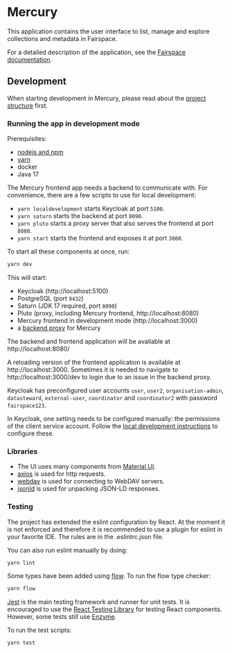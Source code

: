 # Mercury

This application contains the user interface to list, manage and 
explore collections and metadata in Fairspace.

For a detailed description of the application, see the [Fairspace documentation](../../README.adoc).

## Development

When starting development in Mercury,
please read about the [project structure](Structure.md) first.


### Running the app in development mode

Prerequisites:

- [nodejs and npm](https://www.npmjs.com/get-npm)
- [yarn](https://yarnpkg.com/lang/en/)
- docker
- Java 17

The Mercury frontend app needs a backend to communicate with. For convenience, there are a few scripts to use for local development:

- `yarn localdevelopment` starts Keycloak at port `5100`.
- `yarn saturn` starts the backend at port `8090`.
- `yarn pluto` starts a proxy server that also serves the frontend at port `8080`.
- `yarn start` starts the frontend and exposes it at port `3000`.

To start all these components at once, run:  
```bash
yarn dev
``` 

This will start:
- Keycloak (http://localhost:5100)
- PostgreSQL (port `9432`)
- Saturn (JDK 17 required, port `8090`)
- Pluto (proxy, including Mercury frontend, http://localhost:8080)
- Mercury frontend in development mode (http://localhost:3000)
- a [backend proxy](src/setupProxy.js) for Mercury

The backend and frontend application will be available at http://localhost:8080/

A reloading version of the frontend application is available at http://localhost:3000.
Sometimes it is needed to navigate to http://localhost:3000/dev to login due to an issue in the backend proxy.

Keycloak has preconfigured user accounts `user`, `user2`, `organisation-admin`, `datasteward`, `external-user`, `coordinator` and `coordinator2` with password `fairspace123`.

In Keycloak, one setting needs to be configured manually: the permissions of the client service account. Follow the [local development instructions](https://docs.fairway.app/#_local_development) to configure these.


### Libraries

- The UI uses many components from [Material UI](https://material-ui.com/).
- [axios](https://github.com/axios/axios) is used for http requests.
- [webdav](https://github.com/perry-mitchell/webdav-client) is used for connecting to WebDAV servers.
- [jsonld](https://github.com/digitalbazaar/jsonld.js) is used for unpacking JSON-LD responses.

### Testing

The project has extended the eslint configuration by React. At the moment it is not enforced and therefore it is recommended to use a plugin for eslint in your favorite IDE. The rules are in the .eslintrc.json file.

You can also run eslint manually by doing:  
```bash
yarn lint
```

Some types have been added using [flow]. To run the flow type checker:
```bash
yarn flow
```

[Jest] is the main testing framework and runner for unit tests.
It is encouraged to use the [React Testing Library] for testing React components.
However, some tests still use [Enzyme].

To run the test scripts:  
```bash
yarn test
```


[flow]: https://flow.org/en/docs/lang/
[Jest]: https://jestjs.io/docs/en/getting-started
[Enzyme]: https://airbnb.io/enzyme/
[React Testing Library]: https://github.com/testing-library/react-testing-library
